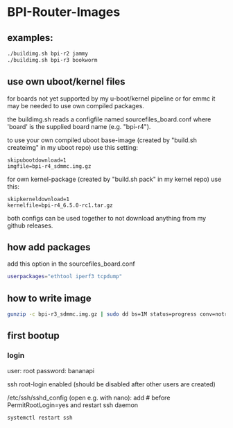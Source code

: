 # BPI-Router-Images

## examples:

```sh
./buildimg.sh bpi-r2 jammy
./buildimg.sh bpi-r3 bookworm
```

## use own uboot/kernel files

for boards not yet supported by my u-boot/kernel pipeline
or for emmc it may be needed to use own compiled packages.

the buildimg.sh reads a configfile named sourcefiles_board.conf where 'board'
is the supplied board name (e.g. "bpi-r4").

to use your own compiled uboot base-image (created by "build.sh createimg" in my uboot repo)
use this setting:
```
skipubootdownload=1
imgfile=bpi-r4_sdmmc.img.gz
```
for own kernel-package (created by "build.sh pack" in my kernel repo) use this:
```
skipkerneldownload=1
kernelfile=bpi-r4_6.5.0-rc1.tar.gz
```
both configs can be used together to not download anything from my github releases.

## how add packages

add this option in the sourcefiles_board.conf

```sh
userpackages="ethtool iperf3 tcpdump"
```

## how to write image

```sh
gunzip -c bpi-r3_sdmmc.img.gz | sudo dd bs=1M status=progress conv=notrunc,fsync of=/dev/sdX
```

## first bootup

### login

user: root
password: bananapi

ssh root-login enabled (should be disabled after other users are created)

/etc/ssh/sshd_config (open e.g. with nano):
add # before PermitRootLogin=yes
and restart ssh daemon

```sh
systemctl restart ssh
```
